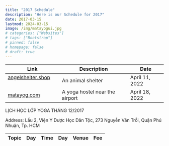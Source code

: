 ```yaml
---
title: "2017 Schedule"
description: "Here is our Schedule for 2017"
date: 2017-03-15
lastmod: 2024-03-15
image: /img/matayogui.jpg 
# categories: ["Websites"]
# tags: ["Bootstrap"]
# pinned: false
# homepage: false
# draft: true
---
```




Link | Description | Date
--- | --- | ---
[angelshelter.shop](https://angelshelter.shop) &nbsp; &nbsp; &nbsp; | An animal shelter | April 11, 2022
[matayog.com](https://matayog.com) &nbsp; &nbsp; &nbsp; | A yoga hostel near the airport | April 18, 2022


LỊCH HỌC LỚP YOGA THÁNG 12/2017

Address: Lầu 2, Viện Y Dược Học Dân Tộc, 273 Nguyễn Văn Trỗi, Quận Phú Nhuận, Tp. HCM


Topic | Day | Time | Day | Venue | Fee
--- | --- | --- | --- | --- | --- 


<!-- 

Lớp	Ngày
bắt đầu

Giờ học	TKB
hàng tuần

Phòng tập	Học phí
Cơ bản
(mới)

07/12/2017	18:00 – 19:30
 

thứ năm	Hội trường lớn, Lầu 2	 
400.000 đồng

(8 buổi)

 

Trung cấp
(mới)

06/12/2017	thứ tư
Cơ bản	Giữa khóa	thứ ba
Trung cấp	Giữa khóa	thứ hai
Chuyên sâu	 	06:00 – 07:30	thứ bảy
Đối tượng: Nam/Nữ, từ 18 tuổi đến 65 tuổi cho lớp cơ bản, học viên chưa biết về yoga hoặc biết rồi nhưng muốn có một trình độ cơ bản về yoga và chương trình tự luyện tập ở nhà riêng cho mình. Khóa học này, vừa tốt cho sức khỏe và cả tâm trí. Đối với các học viên mới, nên đăng ký sớm qua điện thoại 0903.004.984 hay email kalyanii.34@gmail.com cho Cô Khanh.

Học phí: Học viên nộp tại quầy thu ngân – phía sau bên trái của tòa nhà, hỏi bảo vệ Viện để được hướng dẫn. Các bạn chỉ cần đến sớm 15’ vào ngày đầu, nên tham dự tập từ ngày đầu để được tập thở bằng cơ hoành, sẽ không nhận thêm học viên sau buổi thứ 2. Đồng thời, các bạn nên chuẩn bị quần áo thun và thảm yoga (có thể mua sẵn hoặc mua tại lớp buổi đầu – từ 290k/bộ đồ yoga, từ 190k/thảm yoga đã có túi). 

Lớp có các trình độ cơ bản và trung cấp (rơi vào những ngày khác nhau trong tuần, tùy tháng). Lớp chuyên sâu cố định vào sáng thứ bảy. Mỗi lớp gồm 8 buổi học (2 tháng), mỗi tuần học 1 buổi. Học viên đến lớp tập để ôn tư thế cũ và học tư thế mới để về tự tập ở nhà những ngày còn lại trong tuần. Ngoài các động tác, học viên còn được hướng dẫn thực hành những thói quen tốt trong sinh hoạt và nghe những đề tài nâng cao tâm trí. Đặc biệt, học viên sẽ được hướng dẫn học thiền (nếu thích).

Tác dụng: Yoga giúp cho cơ thể dẻo dai, tăng sức đề kháng, ngăn ngừa bệnh tật. Đồng thời, giúp giảm stress, mang tới tinh thần lạc quan và thanh bình. Tập các bài tập yoga (hay còn gọi là asanas) đều đặn giúp giảm dần và trị hết những chứng bệnh thường gặp như đau lưng, thấp khớp, đau bao tử, nhức khớp, mỏi mệt, mất ngủ, đau đầu, thần kinh, tim mạch,…  Các tư thế “thư giãn”, “xác chết” và “hoa sen” thường xuyên giúp cho tinh thần yêu đời, ham thích phục vụ, tâm trí luôn an lạc và bình an.

NAMASKAR (Tôi chào sự tinh khiết bên trong bạn với tất cả sự trong sáng của tâm trí và sự nồng ấm của trái tim). -->